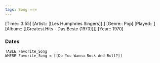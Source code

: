 ```yaml
---
tags: Song ⭐⭐⭐ 
---
```

[Time:: 3:55]
[Artist:: [[Les Humphries Singers]] ]
[Genre:: Pop]
[Played:: ]
[Album:: [[Greatest Hits - Das Beste (1970)]]]
[Year:: 1970]
### Dates
````dataview
TABLE Favorite_Song
WHERE Favorite_Song = [[Do You Wanna Rock And Roll?]]
````